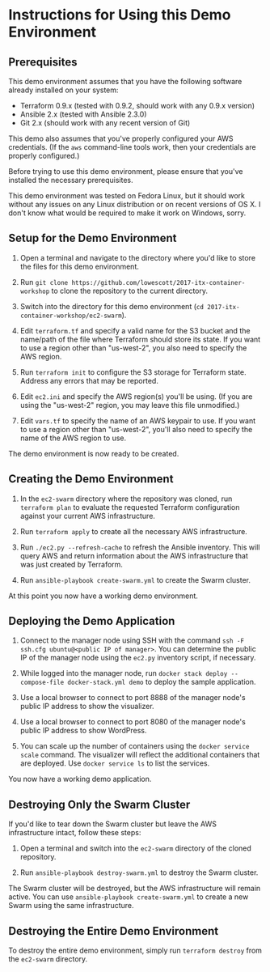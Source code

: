 # Instructions for Using this Demo Environment

## Prerequisites

This demo environment assumes that you have the following software already installed on your system:

* Terraform 0.9.x (tested with 0.9.2, should work with any 0.9.x version)
* Ansible 2.x (tested with Ansible 2.3.0)
* Git 2.x (should work with any recent version of Git)

This demo also assumes that you've properly configured your AWS credentials. (If the `aws` command-line tools work, then your credentials are properly configured.)

Before trying to use this demo environment, please ensure that you've installed the necessary prerequisites.

This demo environment was tested on Fedora Linux, but it should work without any issues on any Linux distribution or on recent versions of OS X. I don't know what would be required to make it work on Windows, sorry.

## Setup for the Demo Environment

1. Open a terminal and navigate to the directory where you'd like to store the files for this demo environment.

2. Run `git clone https://github.com/lowescott/2017-itx-container-workshop` to clone the repository to the current directory.

3. Switch into the directory for this demo environment (`cd 2017-itx-container-workshop/ec2-swarm`).

4. Edit `terraform.tf` and specify a valid name for the S3 bucket and the name/path of the file where Terraform should store its state. If you want to use a region other than "us-west-2", you also need to specify the AWS region.

5. Run `terraform init` to configure the S3 storage for Terraform state. Address any errors that may be reported.

6. Edit `ec2.ini` and specify the AWS region(s) you'll be using. (If you are using the "us-west-2" region, you may leave this file unmodified.)

7. Edit `vars.tf` to specify the name of an AWS keypair to use. If you want to use a region other than "us-west-2", you'll also need to specify the name of the AWS region to use.

The demo environment is now ready to be created.

## Creating the Demo Environment

1. In the `ec2-swarm` directory where the repository was cloned, run `terraform plan` to evaluate the requested Terraform configuration against your current AWS infrastructure.

2. Run `terraform apply` to create all the necessary AWS infrastructure.

3. Run `./ec2.py --refresh-cache` to refresh the Ansible inventory. This will query AWS and return information about the AWS infrastructure that was just created by Terraform.

4. Run `ansible-playbook create-swarm.yml` to create the Swarm cluster.

At this point you now have a working demo environment.

## Deploying the Demo Application

1. Connect to the manager node using SSH with the command `ssh -F ssh.cfg ubuntu@<public IP of manager>`. You can determine the public IP of the manager node using the `ec2.py` inventory script, if necessary.

2. While logged into the manager node, run `docker stack deploy --compose-file docker-stack.yml demo` to deploy the sample application.

3. Use a local browser to connect to port 8888 of the manager node's public IP address to show the visualizer.

4. Use a local browser to connect to port 8080 of the manager node's public IP address to show WordPress.

5. You can scale up the number of containers using the `docker service scale` command. The visualizer will reflect the additional containers that are deployed. Use `docker service ls` to list the services.

You now have a working demo application.

## Destroying Only the Swarm Cluster

If you'd like to tear down the Swarm cluster but leave the AWS infrastructure intact, follow these steps:

1. Open a terminal and switch into the `ec2-swarm` directory of the cloned repository.

2. Run `ansible-playbook destroy-swarm.yml` to destroy the Swarm cluster.

The Swarm cluster will be destroyed, but the AWS infrastructure will remain active. You can use `ansible-playbook create-swarm.yml` to create a new Swarm using the same infrastructure.

## Destroying the Entire Demo Environment

To destroy the entire demo environment, simply run `terraform destroy` from the `ec2-swarm` directory.
